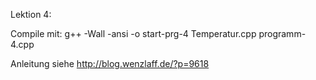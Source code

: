 Lektion 4: 

Compile mit: g++ -Wall -ansi -o start-prg-4 Temperatur.cpp programm-4.cpp

Anleitung siehe http://blog.wenzlaff.de/?p=9618
